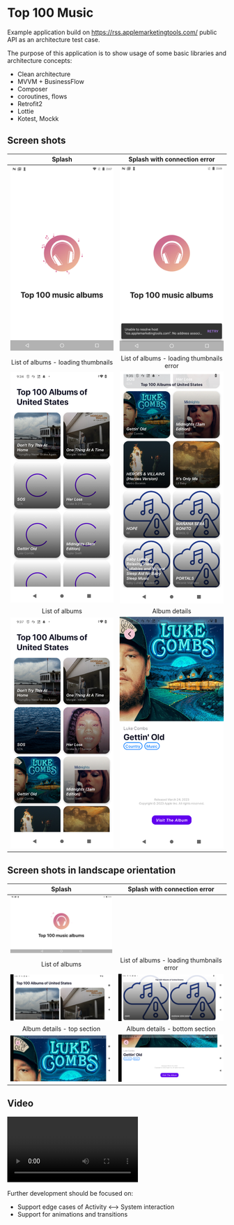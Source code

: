 
# Top 100 Music
Example application build on https://rss.applemarketingtools.com/ public API as an architecture test case.

The purpose of this application is to show usage of some basic libraries and architecture concepts:
* Clean architecture
* MVVM + BusinessFlow 
* Composer
* coroutines, flows
* Retrofit2
* Lottie
* Kotest, Mockk

## Screen shots
|                    Splash                    |                Splash with connection error                |
|:--------------------------------------------:|:----------------------------------------------------------:|
| <img src="/screens/screen1.png" width="300"> | <img src="/screens/screen1_error.png" width="300"> |
|     List of albums - loading thumbnails      | List of albums - loading thumbnails error |
| <img src="/screens/screen2.png" width="300"> | <img src="/screens/screen2_error.png" width="300"> |
|                List of albums                | Album details |
|        <img src="/screens/screen3.png" width="300">        | <img src="screens/screen4.png" width="300"> |

## Screen shots in landscape orientation
|                    Splash                     |                Splash with connection error                |
|:---------------------------------------------:|:----------------------------------------------------------:|
| <img src="screens/screen1L.png" width="300">  | |
|                List of albums                 | List of albums - loading thumbnails error |
| <img src="/screens/screen3L.png" width="300"> | <img src="/screens/screen2_errorL.png" width="300"> |
|          Album details - top section          | Album details - bottom section |
|        <img src="screens/screen4L1.png" width="300">         | <img src="screens/screen4L2.png" width="300"> |

## Video
![Video from testing](video/Testing.mp4)

Further development should be focused on:
* Support edge cases of Activity <--> System interaction
* Support for animations and transitions


